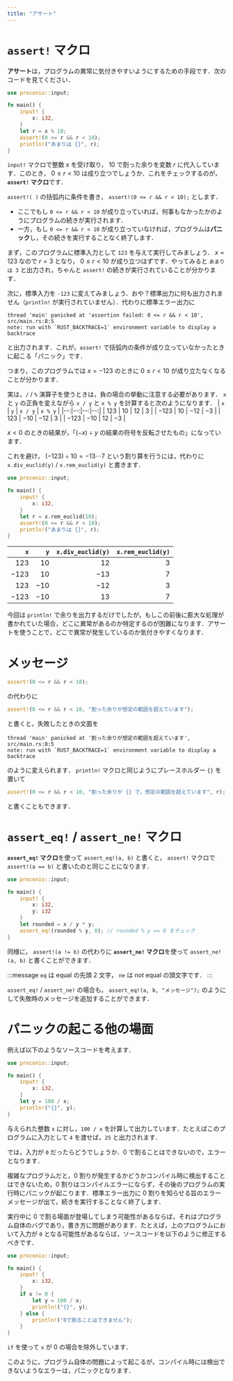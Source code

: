 ```yaml
---
title: "アサート"
---
```

# `assert!` マクロ
**アサート**は，プログラムの異常に気付きやすいようにするための手段です．次のコードを見てください．
```rust
use proconio::input;

fn main() {
    input! {
        x: i32,
    }
    let r = x % 10;
    assert!(0 <= r && r < 10);
    println!("あまりは {}", r);
}
```

`input!` マクロで整数 $x$ を受け取り， $10$ で割った余りを変数 $r$ に代入しています．このとき， $0 \leq r < 10$ は成り立つでしょうか．これをチェックするのが， **`assert!` マクロ**です．

`assert!( )` の括弧内に条件を書き， `assert!(0 <= r && r < 10);` とします．
- ここでもし `0 <= r && r < 10` が成り立っていれば，何事もなかったかのようにプログラムの続きが実行されます．
- 一方，もし `0 <= r && r < 10` が成り立っていなければ，プログラムは**パニック**し，その続きを実行することなく終了します．

まず，このプログラムに標準入力として `123` を与えて実行してみましょう． $x = 123$ なので $r = 3$ となり， $0 \leq r < 10$ が成り立つはずです．やってみると `あまりは 3` と出力され，ちゃんと `assert!` の続きが実行されていることが分かります．

次に，標準入力を `-123` に変えてみましょう．おや？標準出力に何も出力されません（`println!` が実行されていません）．代わりに標準エラー出力に
```
thread 'main' panicked at 'assertion failed: 0 <= r && r < 10', src/main.rs:8:5
note: run with `RUST_BACKTRACE=1` environment variable to display a backtrace
```
と出力されます．これが，`assert!` で括弧内の条件が成り立っていなかったときに起こる「パニック」です．

つまり，このプログラムでは $x = -123$ のときに $0 \leq r < 10$ が成り立たなくなることが分かります．

実は，`/` / `%` 演算子を使うときは，負の場合の挙動に注意する必要があります． `x` と `y` の正負を変えながら `x / y` と `x % y` を計算すると次のようになります．
| `x` | `y` | `x / y` | `x % y` |
|--:|--:|--:|--:|
| $123$ | $10$ | $12$ | $3$ |
| $-123$ | $10$ | $-12$ | $-3$ |
| $123$ | $-10$ | $-12$ | $3$ |
| $-123$ | $-10$ | $12$ | $-3$ |

$x < 0$ のときの結果が，「$(-x) \div y$ の結果の符号を反転させたもの」になっています．

これを避け， $(-123) \div 10 = -13 \cdots 7$ という割り算を行うには，代わりに `x.div_euclid(y)` / `x.rem_euclid(y)` と書きます．
```rust
use proconio::input;

fn main() {
    input! {
        x: i32,
    }
    let r = x.rem_euclid(10);
    assert!(0 <= r && r < 10);
    println!("あまりは {}", r);
}
```
| `x` | `y` | `x.div_euclid(y)` | `x.rem_euclid(y)` |
|--:|--:|--:|--:|
| $123$ | $10$ | $12$ | $3$ |
| $-123$ | $10$ | $-13$ | $7$ |
| $123$ | $-10$ | $-12$ | $3$ |
| $-123$ | $-10$ | $13$ | $7$ |

今回は `println!` で余りを出力するだけでしたが，もしこの前後に膨大な処理が書かれていた場合，どこに異常があるのか特定するのが困難になります．アサートを使うことで，どこで異常が発生しているのか気付きやすくなります．
# メッセージ
```rust
assert!(0 <= r && r < 10);
```
の代わりに
```rust
assert!(0 <= r && r < 10, "割った余りが想定の範囲を超えています");
```
と書くと，失敗したときの文面を
```
thread 'main' panicked at '割った余りが想定の範囲を超えています', src/main.rs:8:5
note: run with `RUST_BACKTRACE=1` environment variable to display a backtrace
```
のように変えられます． `println!` マクロと同じようにプレースホルダー `{}` を置いて
```rust
assert!(0 <= r && r < 10, "割った余りが {} で，想定の範囲を超えています", r);
```
と書くこともできます．
# `assert_eq!` / `assert_ne!` マクロ
**`assert_eq!` マクロ**を使って `assert_eq!(a, b)` と書くと， `assert!` マクロで `assert!(a == b)` と書いたのと同じことになります．
```rust
use proconio::input;

fn main() {
    input! {
        x: i32,
        y: i32
    }
    let rounded = x / y * y;
    assert_eq!(rounded % y, 0); // rounded % y == 0 をチェック
}
```
同様に， `assert!(a != b)` の代わりに **`assert_ne!` マクロ**を使って `assert_ne!(a, b)` と書くことができます．

:::message
`eq` は equal の先頭 2 文字， `ne` は not equal の頭文字です．
:::

`assert_eq!` / `assert_ne!` の場合も， `assert_eq!(a, b, "メッセージ");` のようにして失敗時のメッセージを追加することができます．

# パニックの起こる他の場面
例えば以下のようなソースコードを考えます．
```rust
use proconio::input;

fn main() {
    input! {
        x: i32,
    }
    let y = 100 / x;
    println!("{}", y);
}
```
与えられた整数 `x` に対し，`100 / x` を計算して出力しています．たとえばこのプログラムに入力として `4` を渡せば，`25` と出力されます．

では，入力が `0` だったらどうでしょうか．0 で割ることはできないので，エラーとなります．

複雑なプログラムだと，0 割りが発生するかどうかコンパイル時に検出することはできないため，0 割りはコンパイルエラーにならず，その後のプログラムの実行時にパニックが起こります．標準エラー出力に 0 割りを知らせる旨のエラーメッセージが出て，続きを実行することなく終了します．

実行中に 0 で割る場面が登場してしまう可能性があるならば，それはプログラム自体のバグであり，書き方に問題があります．たとえば，上のプログラムにおいて入力が `0` となる可能性があるならば，ソースコードを以下のように修正するべきです．
```rust
use proconio::input;

fn main() {
    input! {
        x: i32,
    }
    if x != 0 {
        let y = 100 / x;
        println!("{}", y);
    } else {
        println!("0で割ることはできません");
    }
}
```
`if` を使って `x` が 0 の場合を除外しています．

このように，プログラム自体の問題によって起こるが，コンパイル時には検出できないようなエラーは，パニックとなります．